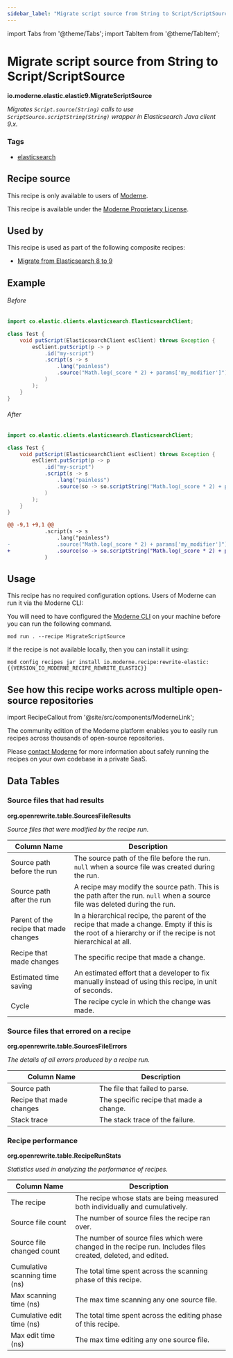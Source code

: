 ```yaml
---
sidebar_label: "Migrate script source from String to Script/ScriptSource"
---
```


import Tabs from '@theme/Tabs';
import TabItem from '@theme/TabItem';

# Migrate script source from String to Script/ScriptSource

**io.moderne.elastic.elastic9.MigrateScriptSource**

_Migrates `Script.source(String)` calls to use `ScriptSource.scriptString(String)` wrapper in Elasticsearch Java client 9.x._

### Tags

* [elasticsearch](/reference/recipes-by-tag#elasticsearch)

## Recipe source

This recipe is only available to users of [Moderne](https://docs.moderne.io/).


This recipe is available under the [Moderne Proprietary License](https://docs.moderne.io/licensing/overview).


## Used by

This recipe is used as part of the following composite recipes:

* [Migrate from Elasticsearch 8 to 9](/recipes/elastic/elastic9/migratetoelasticsearch9.md)

## Example


<Tabs groupId="beforeAfter">
<TabItem value="java" label="java">


###### Before
```java
import co.elastic.clients.elasticsearch.ElasticsearchClient;

class Test {
    void putScript(ElasticsearchClient esClient) throws Exception {
        esClient.putScript(p -> p
            .id("my-script")
            .script(s -> s
                .lang("painless")
                .source("Math.log(_score * 2) + params['my_modifier']")
            )
        );
    }
}
```

###### After
```java
import co.elastic.clients.elasticsearch.ElasticsearchClient;

class Test {
    void putScript(ElasticsearchClient esClient) throws Exception {
        esClient.putScript(p -> p
            .id("my-script")
            .script(s -> s
                .lang("painless")
                .source(so -> so.scriptString("Math.log(_score * 2) + params['my_modifier']"))
            )
        );
    }
}
```

</TabItem>
<TabItem value="diff" label="Diff" >

```diff
@@ -9,1 +9,1 @@
            .script(s -> s
                .lang("painless")
-               .source("Math.log(_score * 2) + params['my_modifier']")
+               .source(so -> so.scriptString("Math.log(_score * 2) + params['my_modifier']"))
            )
```
</TabItem>
</Tabs>


## Usage

This recipe has no required configuration options. Users of Moderne can run it via the Moderne CLI:
<Tabs groupId="projectType">


<TabItem value="moderne-cli" label="Moderne CLI">

You will need to have configured the [Moderne CLI](https://docs.moderne.io/user-documentation/moderne-cli/getting-started/cli-intro) on your machine before you can run the following command.

```shell title="shell"
mod run . --recipe MigrateScriptSource
```

If the recipe is not available locally, then you can install it using:
```shell
mod config recipes jar install io.moderne.recipe:rewrite-elastic:{{VERSION_IO_MODERNE_RECIPE_REWRITE_ELASTIC}}
```
</TabItem>
</Tabs>

## See how this recipe works across multiple open-source repositories

import RecipeCallout from '@site/src/components/ModerneLink';

<RecipeCallout link="https://app.moderne.io/recipes/io.moderne.elastic.elastic9.MigrateScriptSource" />

The community edition of the Moderne platform enables you to easily run recipes across thousands of open-source repositories.

Please [contact Moderne](https://moderne.io/product) for more information about safely running the recipes on your own codebase in a private SaaS.
## Data Tables

<Tabs groupId="data-tables">
<TabItem value="org.openrewrite.table.SourcesFileResults" label="SourcesFileResults">

### Source files that had results
**org.openrewrite.table.SourcesFileResults**

_Source files that were modified by the recipe run._

| Column Name | Description |
| ----------- | ----------- |
| Source path before the run | The source path of the file before the run. `null` when a source file was created during the run. |
| Source path after the run | A recipe may modify the source path. This is the path after the run. `null` when a source file was deleted during the run. |
| Parent of the recipe that made changes | In a hierarchical recipe, the parent of the recipe that made a change. Empty if this is the root of a hierarchy or if the recipe is not hierarchical at all. |
| Recipe that made changes | The specific recipe that made a change. |
| Estimated time saving | An estimated effort that a developer to fix manually instead of using this recipe, in unit of seconds. |
| Cycle | The recipe cycle in which the change was made. |

</TabItem>

<TabItem value="org.openrewrite.table.SourcesFileErrors" label="SourcesFileErrors">

### Source files that errored on a recipe
**org.openrewrite.table.SourcesFileErrors**

_The details of all errors produced by a recipe run._

| Column Name | Description |
| ----------- | ----------- |
| Source path | The file that failed to parse. |
| Recipe that made changes | The specific recipe that made a change. |
| Stack trace | The stack trace of the failure. |

</TabItem>

<TabItem value="org.openrewrite.table.RecipeRunStats" label="RecipeRunStats">

### Recipe performance
**org.openrewrite.table.RecipeRunStats**

_Statistics used in analyzing the performance of recipes._

| Column Name | Description |
| ----------- | ----------- |
| The recipe | The recipe whose stats are being measured both individually and cumulatively. |
| Source file count | The number of source files the recipe ran over. |
| Source file changed count | The number of source files which were changed in the recipe run. Includes files created, deleted, and edited. |
| Cumulative scanning time (ns) | The total time spent across the scanning phase of this recipe. |
| Max scanning time (ns) | The max time scanning any one source file. |
| Cumulative edit time (ns) | The total time spent across the editing phase of this recipe. |
| Max edit time (ns) | The max time editing any one source file. |

</TabItem>

</Tabs>
